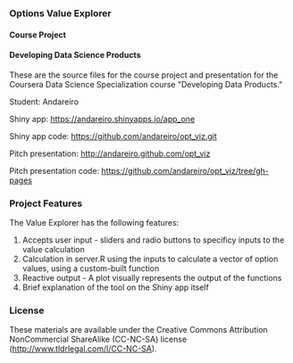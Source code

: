 
### Options Value Explorer
#### Course Project
#### Developing Data Science Products

These are the source files for the course project and presentation for the Coursera Data Science Specialization course "Developing Data Products."

Student: Andareiro

Shiny app: https://andareiro.shinyapps.io/app_one

Shiny app code: https://github.com/andareiro/opt_viz.git

Pitch presentation: http://andareiro.github.com/opt_viz

Pitch presentation code: https://github.com/andareiro/opt_viz/tree/gh-pages


### Project Features

The Value Explorer has the following features:

1. Accepts user input - sliders and radio buttons to specificy inputs to the value calculation
2. Calculation in server.R using the inputs to calculate a vector of option values, using a custom-built function
3. Reactive output - A plot visually represents the output of the functions
4. Brief explanation of the tool on the Shiny app itself

### License

These materials are available under the Creative Commons Attribution NonCommercial ShareAlike (CC-NC-SA) license (http://www.tldrlegal.com/l/CC-NC-SA). 

